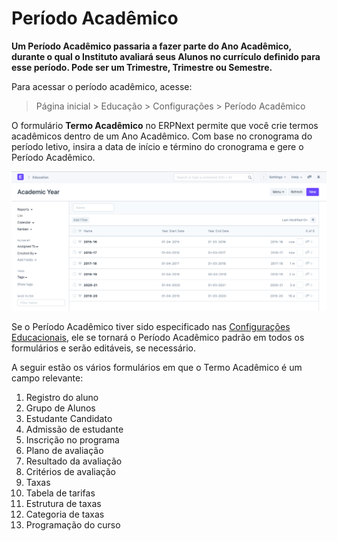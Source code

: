 # Período Acadêmico



**Um Período Acadêmico passaria a fazer parte do Ano Acadêmico, durante o qual o Instituto avaliará seus Alunos no currículo definido para esse período. Pode ser um Trimestre, Trimestre ou Semestre.**


Para acessar o período acadêmico, acesse:



> 
> Página inicial > Educação > Configurações > Período Acadêmico
> 
> 
> 


O formulário **Termo Acadêmico** no ERPNext permite que você crie termos acadêmicos dentro de um Ano Acadêmico. Com base no cronograma do período letivo, insira a data de início e término do cronograma e gere o Período Acadêmico.


![Termo Acadêmico](/files/education-term.png)


Se o Período Acadêmico tiver sido especificado nas [Configurações Educacionais](/docs/pt/education/education-settings), ele se tornará o Período Acadêmico padrão em todos os formulários e serão editáveis, se necessário.


A seguir estão os vários formulários em que o Termo Acadêmico é um campo relevante:


1. Registro do aluno
2. Grupo de Alunos
3. Estudante Candidato
4. Admissão de estudante
5. Inscrição no programa
6. Plano de avaliação
7. Resultado da avaliação
8. Critérios de avaliação
9. Taxas
10. Tabela de tarifas
11. Estrutura de taxas
12. Categoria de taxas
13. Programação do curso



